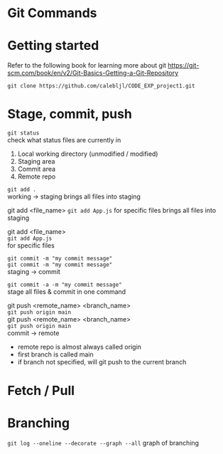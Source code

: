 # Git Commands

# Getting started

Refer to the following book for learning more about git
https://git-scm.com/book/en/v2/Git-Basics-Getting-a-Git-Repository

`git clone https://github.com/calebljl/CODE_EXP_project1.git`

# Stage, commit, push

`git status`  
check what status files are currently in

1. Local working directory (unmodified / modified)
2. Staging area
3. Commit area
4. Remote repo

`git add .`  
working -> staging
brings all files into staging

git add <file_name>
`git add App.js`
for specific files
brings all files into staging

git add <file_name>  
`git add App.js`  
for specific files

`git commit -m "my commit message"`  
`git commit -m "my commit message"`  
staging -> commit

`git commit -a -m "my commit message"`  
stage all files & commit in one command

git push <remote_name> <branch_name>  
`git push origin main`  
git push <remote_name> <branch_name>  
`git push origin main`  
commit -> remote

- remote repo is almost always called origin
- first branch is called main
- if branch not specified, will git push to the current branch

# Fetch / Pull

# Branching

`git log --oneline --decorate --graph --all`
graph of branching

